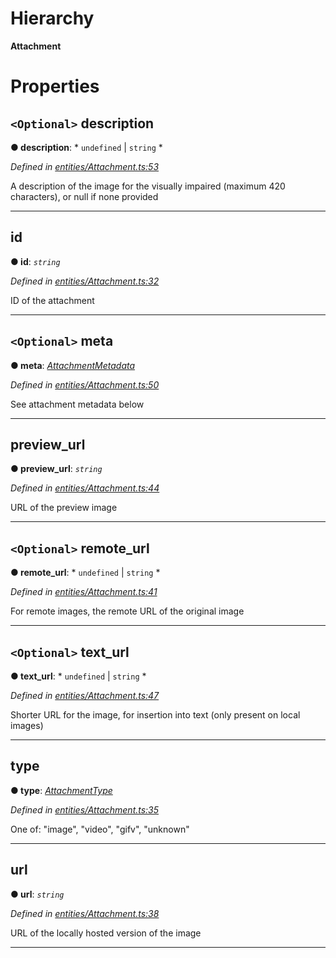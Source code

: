 

# Hierarchy

**Attachment**

# Properties

<a id="description"></a>

## `<Optional>` description

**● description**: * `undefined` &#124; `string`
*

*Defined in [entities/Attachment.ts:53](https://github.com/lagunehq/core/blob/dae58ab/src/entities/Attachment.ts#L53)*

A description of the image for the visually impaired (maximum 420 characters), or null if none provided

___
<a id="id"></a>

##  id

**● id**: *`string`*

*Defined in [entities/Attachment.ts:32](https://github.com/lagunehq/core/blob/dae58ab/src/entities/Attachment.ts#L32)*

ID of the attachment

___
<a id="meta"></a>

## `<Optional>` meta

**● meta**: *[AttachmentMetadata](_entities_attachment_.attachmentmetadata.md)*

*Defined in [entities/Attachment.ts:50](https://github.com/lagunehq/core/blob/dae58ab/src/entities/Attachment.ts#L50)*

See attachment metadata below

___
<a id="preview_url"></a>

##  preview_url

**● preview_url**: *`string`*

*Defined in [entities/Attachment.ts:44](https://github.com/lagunehq/core/blob/dae58ab/src/entities/Attachment.ts#L44)*

URL of the preview image

___
<a id="remote_url"></a>

## `<Optional>` remote_url

**● remote_url**: * `undefined` &#124; `string`
*

*Defined in [entities/Attachment.ts:41](https://github.com/lagunehq/core/blob/dae58ab/src/entities/Attachment.ts#L41)*

For remote images, the remote URL of the original image

___
<a id="text_url"></a>

## `<Optional>` text_url

**● text_url**: * `undefined` &#124; `string`
*

*Defined in [entities/Attachment.ts:47](https://github.com/lagunehq/core/blob/dae58ab/src/entities/Attachment.ts#L47)*

Shorter URL for the image, for insertion into text (only present on local images)

___
<a id="type"></a>

##  type

**● type**: *[AttachmentType](../modules/_entities_attachment_.md#attachmenttype)*

*Defined in [entities/Attachment.ts:35](https://github.com/lagunehq/core/blob/dae58ab/src/entities/Attachment.ts#L35)*

One of: "image", "video", "gifv", "unknown"

___
<a id="url"></a>

##  url

**● url**: *`string`*

*Defined in [entities/Attachment.ts:38](https://github.com/lagunehq/core/blob/dae58ab/src/entities/Attachment.ts#L38)*

URL of the locally hosted version of the image

___

